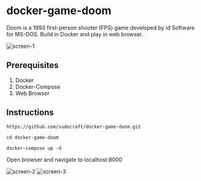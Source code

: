 # docker-game-doom

Doom is a 1993 first-person shooter (FPS) game developed by id Software for MS-DOS. 
Build in Docker and play in web browser.

![screen-1](https://github.com/sudocraft/docker-game-doom/blob/master/assets/img/screen-1.png)


## Prerequisites

1) Docker
2) Docker-Compose
3) Web Browser

## Instructions

```
https://github.com/sudocraft/docker-game-doom.git
```

```
cd docker-game-doom
```

```
docker-compose up -d
```

Open browser and navigate to localhost:8000

![screen-2](https://github.com/sudocraft/docker-game-doom/blob/master/assets/img/screen-2.png)
![screen-3](https://github.com/sudocraft/docker-game-doom/blob/master/assets/img/screen-3.png)
